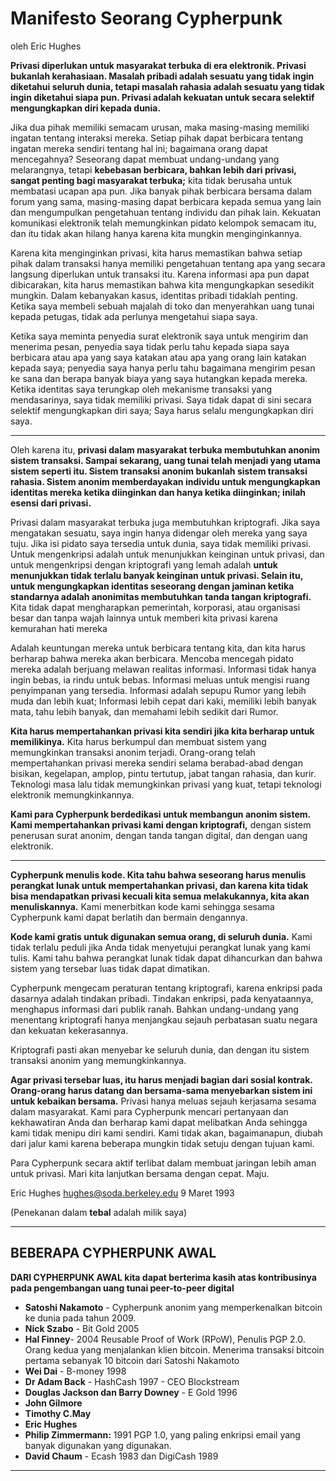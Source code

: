 # Manifesto Seorang Cypherpunk

oleh Eric Hughes

**Privasi diperlukan untuk masyarakat terbuka di era elektronik.
Privasi bukanlah kerahasiaan. Masalah pribadi adalah sesuatu yang
tidak ingin diketahui seluruh dunia, tetapi masalah rahasia
adalah sesuatu yang tidak ingin diketahui siapa pun. Privasi adalah
kekuatan untuk secara selektif mengungkapkan diri kepada dunia.**

Jika dua pihak memiliki semacam urusan, maka masing-masing memiliki
ingatan tentang interaksi mereka. Setiap pihak dapat berbicara tentang
ingatan mereka sendiri tentang hal ini; bagaimana orang dapat mencegahnya? Seseorang
dapat membuat undang-undang yang melarangnya, tetapi **kebebasan berbicara, bahkan
lebih dari privasi, sangat penting bagi masyarakat terbuka;** kita
tidak berusaha untuk membatasi ucapan apa pun. Jika banyak pihak berbicara
bersama dalam forum yang sama, masing-masing dapat berbicara kepada semua yang lain
dan mengumpulkan pengetahuan tentang individu dan
pihak lain. Kekuatan komunikasi elektronik telah
memungkinkan pidato kelompok semacam itu, dan itu tidak akan hilang hanya
karena kita mungkin menginginkannya.

Karena kita menginginkan privasi, kita harus memastikan bahwa setiap pihak dalam
transaksi hanya memiliki pengetahuan tentang apa yang secara langsung
diperlukan untuk transaksi itu. Karena informasi apa pun dapat
dibicarakan, kita harus memastikan bahwa kita mengungkapkan sesedikit mungkin.
Dalam kebanyakan kasus, identitas pribadi tidaklah penting. Ketika saya membeli
sebuah majalah di toko dan menyerahkan uang tunai kepada petugas, tidak ada
perlunya mengetahui siapa saya.

Ketika saya meminta penyedia surat elektronik saya untuk mengirim dan menerima
pesan, penyedia saya tidak perlu tahu kepada siapa saya berbicara atau apa yang saya katakan atau apa yang orang lain katakan kepada saya; penyedia
saya hanya perlu tahu bagaimana mengirim pesan ke sana dan
berapa banyak biaya yang saya hutangkan kepada mereka. Ketika identitas saya terungkap
oleh mekanisme transaksi yang mendasarinya, saya tidak memiliki
privasi. Saya tidak dapat di sini secara selektif mengungkapkan diri saya; Saya harus selalu
mengungkapkan diri saya.

---

Oleh karena itu, **privasi dalam masyarakat terbuka membutuhkan anonim
sistem transaksi. Sampai sekarang, uang tunai telah menjadi yang utama
sistem seperti itu. Sistem transaksi anonim bukanlah
sistem transaksi rahasia. Sistem anonim memberdayakan individu untuk mengungkapkan identitas mereka ketika diinginkan dan hanya
ketika diinginkan; inilah esensi dari privasi.**

Privasi dalam masyarakat terbuka juga membutuhkan kriptografi. Jika saya mengatakan
sesuatu, saya ingin hanya didengar oleh mereka yang saya tuju.
Jika isi pidato saya tersedia untuk dunia, saya tidak memiliki
privasi. Untuk mengenkripsi adalah untuk menunjukkan keinginan untuk privasi,
dan untuk mengenkripsi dengan kriptografi yang lemah adalah **untuk menunjukkan tidak terlalu
banyak keinginan untuk privasi. Selain itu, untuk mengungkapkan identitas seseorang
dengan jaminan ketika standarnya adalah anonimitas membutuhkan
tanda tangan kriptografi.** Kita tidak dapat mengharapkan pemerintah,
korporasi, atau organisasi besar dan tanpa wajah lainnya untuk memberi
kita privasi karena kemurahan hati mereka

Adalah keuntungan mereka untuk berbicara tentang kita, dan kita harus berharap
bahwa mereka akan berbicara. Mencoba mencegah pidato mereka adalah berjuang
melawan realitas informasi. Informasi tidak hanya
ingin bebas, ia rindu untuk bebas. Informasi meluas untuk mengisi
ruang penyimpanan yang tersedia. Informasi adalah sepupu Rumor yang lebih muda dan
lebih kuat; Informasi lebih cepat dari kaki, memiliki lebih banyak mata,
tahu lebih banyak, dan memahami lebih sedikit dari Rumor.

**Kita harus mempertahankan privasi kita sendiri jika kita berharap untuk memilikinya.**
Kita harus berkumpul dan membuat sistem yang memungkinkan
transaksi anonim terjadi. Orang-orang telah
mempertahankan privasi mereka sendiri selama berabad-abad dengan bisikan,
kegelapan, amplop, pintu tertutup, jabat tangan rahasia, dan
kurir. Teknologi masa lalu tidak memungkinkan
privasi yang kuat, tetapi teknologi elektronik memungkinkannya.

**Kami para Cypherpunk berdedikasi untuk membangun anonim
sistem. Kami mempertahankan privasi kami dengan kriptografi,**
dengan sistem penerusan surat anonim, dengan tanda tangan digital, dan dengan uang elektronik.

---

**Cypherpunk menulis kode. Kita tahu bahwa seseorang harus
menulis perangkat lunak untuk mempertahankan privasi, dan karena kita tidak bisa mendapatkan
privasi kecuali kita semua melakukannya, kita akan menuliskannya.** Kami
menerbitkan
kode kami sehingga sesama Cypherpunk kami dapat berlatih dan
bermain dengannya.

**Kode kami gratis untuk digunakan semua orang, di seluruh dunia.** Kami tidak terlalu
peduli jika Anda tidak menyetujui perangkat lunak yang kami tulis. Kami
tahu bahwa perangkat lunak tidak dapat dihancurkan dan bahwa sistem yang
tersebar luas tidak dapat dimatikan.

Cypherpunk mengecam peraturan tentang kriptografi, karena
enkripsi pada dasarnya adalah tindakan pribadi. Tindakan
enkripsi, pada kenyataannya, menghapus informasi dari publik
ranah. Bahkan undang-undang yang menentang kriptografi hanya menjangkau sejauh
perbatasan suatu negara dan kekuatan kekerasannya.

Kriptografi pasti akan menyebar ke seluruh dunia,
dan dengan itu sistem transaksi anonim yang
memungkinkannya.

**Agar privasi tersebar luas, itu harus menjadi bagian dari sosial
kontrak. Orang-orang harus datang dan bersama-sama menyebarkan
sistem ini untuk kebaikan bersama.** Privasi hanya meluas sejauh
kerjasama sesama dalam masyarakat. Kami para
Cypherpunk mencari pertanyaan dan kekhawatiran Anda dan
berharap kami dapat melibatkan Anda sehingga kami tidak menipu
diri kami sendiri. Kami tidak akan, bagaimanapun, diubah dari
jalur kami karena beberapa mungkin tidak setuju dengan tujuan kami.

Para Cypherpunk secara aktif terlibat dalam membuat jaringan lebih aman untuk privasi. Mari kita lanjutkan bersama dengan cepat.
Maju.

Eric Hughes <hughes@soda.berkeley.edu>
9 Maret 1993

(Penekanan dalam **tebal** adalah milik saya)

---

## BEBERAPA CYPHERPUNK AWAL

**DARI CYPHERPUNK AWAL
kita dapat berterima kasih atas kontribusinya pada
pengembangan uang tunai peer-to-peer digital**

* **Satoshi Nakamoto** - Cypherpunk anonim yang
memperkenalkan bitcoin ke dunia pada tahun 2009.
* **Nick Szabo** - Bit Gold 2005
* **Hal Finney**- 2004 Reusable Proof of Work (RPoW),
Penulis PGP 2.0. Orang kedua yang menjalankan klien bitcoin. Menerima transaksi bitcoin pertama
sebanyak 10 bitcoin dari Satoshi Nakamoto
* **Wei Dai** - B-money 1998
* **Dr Adam Back** - HashCash 1997 - CEO
Blockstream
* **Douglas Jackson dan Barry Downey** - E Gold
1996
 * **John Gilmore**
 * **Timothy C.May**
 * **Eric Hughes**
* **Philip Zimmermann:** 1991 PGP 1.0, yang paling
enkripsi email yang banyak digunakan yang digunakan.
* **David Chaum** - Ecash 1983 dan DigiCash 1989

---
